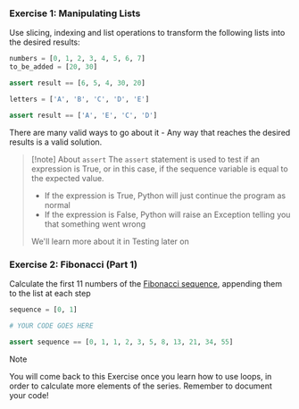 ### Exercise 1: Manipulating Lists

Use slicing, indexing and list operations to transform the following lists into the desired results:

```py
numbers = [0, 1, 2, 3, 4, 5, 6, 7]
to_be_added = [20, 30]

assert result == [6, 5, 4, 30, 20]
```

```py
letters = ['A', 'B', 'C', 'D', 'E']

assert result == ['A', 'E', 'C', 'D']
```

There are many valid ways to go about it - Any way that reaches the desired results is a valid solution.

> [!note] About `assert`
> The `assert` statement is used to test if an expression is True, or in this case, if the sequence variable is equal to the expected value.
> - If the expression is True, Python will just continue the program as normal
> - If the expression is False, Python will raise an Exception telling you that something went wrong
> 
> We'll learn more about it in Testing later on

### Exercise 2: Fibonacci (Part 1)

Calculate the first 11 numbers of the [Fibonacci sequence](https://en.wikipedia.org/wiki/Fibonacci_sequence), appending them to the list at each step

```py
sequence = [0, 1]

# YOUR CODE GOES HERE

assert sequence == [0, 1, 1, 2, 3, 5, 8, 13, 21, 34, 55]
```

> [!note]
> You will come back to this Exercise once you learn how to use loops, in order to calculate more elements of the series.
> Remember to document your code!
